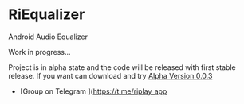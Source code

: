 # RiEqualizer
Android Audio Equalizer

Work in progress...

Project is in alpha state and the code will be released with first stable release.
If you want can download and try [Alpha Version 0.0.3](https://raw.githubusercontent.com/fast4x/RiEqualizer/main/RiEqualizer-full-release-0.0.3-alpha.apk)


- [Group on Telegram ](https://t.me/riplay_app
